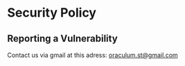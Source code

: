 # Security Policy

## Reporting a Vulnerability

Contact us via gmail at this adress: oraculum.st@gmail.com
